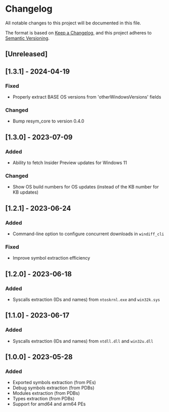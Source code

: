 # Changelog

All notable changes to this project will be documented in this file.

The format is based on [Keep a Changelog](https://keepachangelog.com/en/1.0.0/),
and this project adheres to [Semantic Versioning](https://semver.org/spec/v2.0.0.html).

## [Unreleased]

## [1.3.1] - 2024-04-19

### Fixed

- Properly extract BASE OS versions from 'otherWindowsVersions' fields

### Changed

- Bump resym_core to version 0.4.0

## [1.3.0] - 2023-07-09

### Added

- Ability to fetch Insider Preview updates for Windows 11

### Changed

- Show OS build numbers for OS updates (instead of the KB number for KB updates)

## [1.2.1] - 2023-06-24

### Added

- Command-line option to configure concurrent downloads in `windiff_cli`

### Fixed

- Improve symbol extraction efficiency

## [1.2.0] - 2023-06-18

### Added

- Syscalls extraction (IDs and names) from `ntoskrnl.exe` and `win32k.sys`

## [1.1.0] - 2023-06-17

### Added

- Syscalls extraction (IDs and names) from `ntdll.dll` and `win32u.dll`

## [1.0.0] - 2023-05-28

### Added

- Exported symbols extraction (from PEs)
- Debug symbols extraction (from PDBs)
- Modules extraction (from PDBs)
- Types extraction (from PDBs)
- Support for amd64 and arm64 PEs
